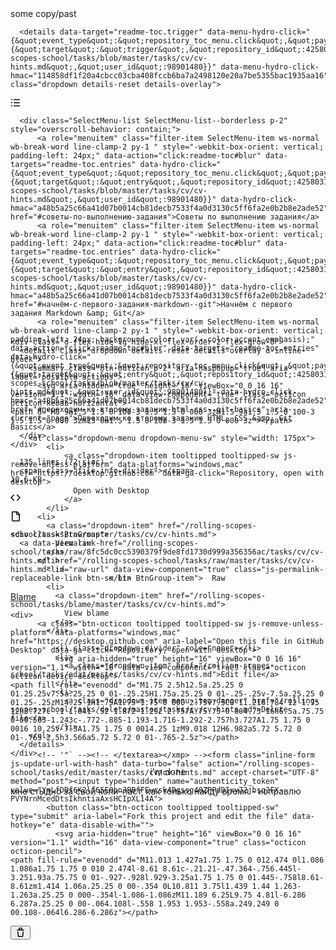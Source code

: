 <head>
<script>
    <p>ok, we must everything to change</p>
    return => 0;
</script>
<span>some copy/past</span>
<div class="Box-header js-blob-header blob-header js-sticky js-position-sticky top-0 p-2 d-flex flex-shrink-0 flex-md-row flex-items-center is-stuck" style="position: sticky; z-index: 1; top: 0px !important;" data-original-top="auto">

      <details data-target="readme-toc.trigger" data-menu-hydro-click="{&quot;event_type&quot;:&quot;repository_toc_menu.click&quot;,&quot;payload&quot;:{&quot;target&quot;:&quot;trigger&quot;,&quot;repository_id&quot;:42580311,&quot;originating_url&quot;:&quot;https://github.com/rolling-scopes-school/tasks/blob/master/tasks/cv/cv-hints.md&quot;,&quot;user_id&quot;:98901480}}" data-menu-hydro-click-hmac="114858df1f20a4cbcc03cba408fccb6ba7a2498120e20a7be5355bac1935aa16" class="dropdown details-reset details-overlay">
  <summary class="btn btn-octicon m-0 mr-2 p-2" aria-haspopup="menu" aria-label="Table of Contents" role="button">
    <svg aria-hidden="true" height="16" viewBox="0 0 16 16" version="1.1" width="16" data-view-component="true" class="octicon octicon-list-unordered">
    <path fill-rule="evenodd" d="M2 4a1 1 0 100-2 1 1 0 000 2zm3.75-1.5a.75.75 0 000 1.5h8.5a.75.75 0 000-1.5h-8.5zm0 5a.75.75 0 000 1.5h8.5a.75.75 0 000-1.5h-8.5zm0 5a.75.75 0 000 1.5h8.5a.75.75 0 000-1.5h-8.5zM3 8a1 1 0 11-2 0 1 1 0 012 0zm-1 6a1 1 0 100-2 1 1 0 000 2z"></path>
</svg>
  </summary>


  <details-menu class="SelectMenu" role="menu">
    <div class="SelectMenu-modal rounded-3 mt-1" style="max-height:340px;">


      <div class="SelectMenu-list SelectMenu-list--borderless p-2" style="overscroll-behavior: contain;">
          <a role="menuitem" class="filter-item SelectMenu-item ws-normal wb-break-word line-clamp-2 py-1 " style="-webkit-box-orient: vertical; padding-left: 24px;" data-action="click:readme-toc#blur" data-targets="readme-toc.entries" data-hydro-click="{&quot;event_type&quot;:&quot;repository_toc_menu.click&quot;,&quot;payload&quot;:{&quot;target&quot;:&quot;entry&quot;,&quot;repository_id&quot;:42580311,&quot;originating_url&quot;:&quot;https://github.com/rolling-scopes-school/tasks/blob/master/tasks/cv/cv-hints.md&quot;,&quot;user_id&quot;:98901480}}" data-hydro-click-hmac="a48b5a25c66a41d07b0014cb81decb7533f4a0d3130c5ff6fa2e0b2b8e2ade52" href="#советы-по-выполнению-задания">Советы по выполнению задания</a>
          <a role="menuitem" class="filter-item SelectMenu-item ws-normal wb-break-word line-clamp-2 py-1 " style="-webkit-box-orient: vertical; padding-left: 24px;" data-action="click:readme-toc#blur" data-targets="readme-toc.entries" data-hydro-click="{&quot;event_type&quot;:&quot;repository_toc_menu.click&quot;,&quot;payload&quot;:{&quot;target&quot;:&quot;entry&quot;,&quot;repository_id&quot;:42580311,&quot;originating_url&quot;:&quot;https://github.com/rolling-scopes-school/tasks/blob/master/tasks/cv/cv-hints.md&quot;,&quot;user_id&quot;:98901480}}" data-hydro-click-hmac="a48b5a25c66a41d07b0014cb81decb7533f4a0d3130c5ff6fa2e0b2b8e2ade52" href="#начнём-с-первого-задания-markdown--git">Начнём с первого задания Markdown &amp; Git</a>
          <a role="menuitem" class="filter-item SelectMenu-item ws-normal wb-break-word line-clamp-2 py-1 " style="-webkit-box-orient: vertical; padding-left: 24px; background-color: var(--color-accent-emphasis);" data-action="click:readme-toc#blur" data-targets="readme-toc.entries" data-hydro-click="{&quot;event_type&quot;:&quot;repository_toc_menu.click&quot;,&quot;payload&quot;:{&quot;target&quot;:&quot;entry&quot;,&quot;repository_id&quot;:42580311,&quot;originating_url&quot;:&quot;https://github.com/rolling-scopes-school/tasks/blob/master/tasks/cv/cv-hints.md&quot;,&quot;user_id&quot;:98901480}}" data-hydro-click-hmac="a48b5a25c66a41d07b0014cb81decb7533f4a0d3130c5ff6fa2e0b2b8e2ade52" href="#переходим-ко-второму-заданию-html-css--git-basics" aria-current="page">Переходим ко второму заданию HTML, CSS &amp; Git Basics</a>
      </div>
    </div>
  </details-menu>
</details>


  <div class="text-mono f6 flex-auto pr-3 flex-order-2 flex-md-order-1">

      135 lines (72 sloc)
      <span class="file-info-divider"></span>
    10.6 KB
  </div>

  <div class="d-flex py-1 py-md-0 flex-auto flex-order-1 flex-md-order-2 flex-sm-grow-0 flex-justify-between hide-sm hide-md">
        <div class="BtnGroup">
    <a href="/rolling-scopes-school/tasks/blob/master/tasks/cv/cv-hints.md?plain=1" data-permalink-href="/rolling-scopes-school/tasks/blob/8fc5dc0cc5390379f9de8fd1730d999a356356ac/tasks/cv/cv-hints.md?plain=1" aria-label="Display the source blob" data-view-component="true" class="source tooltipped tooltipped-s js-permalink-replaceable-link btn-sm btn BtnGroup-item">  <svg aria-hidden="true" height="16" viewBox="0 0 16 16" version="1.1" width="16" data-view-component="true" class="octicon octicon-code">
    <path fill-rule="evenodd" d="M4.72 3.22a.75.75 0 011.06 1.06L2.06 8l3.72 3.72a.75.75 0 11-1.06 1.06L.47 8.53a.75.75 0 010-1.06l4.25-4.25zm6.56 0a.75.75 0 10-1.06 1.06L13.94 8l-3.72 3.72a.75.75 0 101.06 1.06l4.25-4.25a.75.75 0 000-1.06l-4.25-4.25z"></path>
</svg>
  
</a>    <a href="/rolling-scopes-school/tasks/blob/master/tasks/cv/cv-hints.md" data-permalink-href="/rolling-scopes-school/tasks/blob/8fc5dc0cc5390379f9de8fd1730d999a356356ac/tasks/cv/cv-hints.md" aria-label="Display the rendered blob" data-view-component="true" class="rendered tooltipped tooltipped-s selected js-permalink-replaceable-link btn-sm btn BtnGroup-item">  <svg aria-hidden="true" height="16" viewBox="0 0 16 16" version="1.1" width="16" data-view-component="true" class="octicon octicon-file">
    <path fill-rule="evenodd" d="M3.75 1.5a.25.25 0 00-.25.25v12.5c0 .138.112.25.25.25h9.5a.25.25 0 00.25-.25V6h-2.75A1.75 1.75 0 019 4.25V1.5H3.75zm6.75.062V4.25c0 .138.112.25.25.25h2.688a.252.252 0 00-.011-.013l-2.914-2.914a.272.272 0 00-.013-.011zM2 1.75C2 .784 2.784 0 3.75 0h6.586c.464 0 .909.184 1.237.513l2.914 2.914c.329.328.513.773.513 1.237v9.586A1.75 1.75 0 0113.25 16h-9.5A1.75 1.75 0 012 14.25V1.75z"></path>
</svg>
  
</a>  </div>


    <div class="BtnGroup">
      <a data-permalink-href="/rolling-scopes-school/tasks/raw/8fc5dc0cc5390379f9de8fd1730d999a356356ac/tasks/cv/cv-hints.md" href="/rolling-scopes-school/tasks/raw/master/tasks/cv/cv-hints.md" id="raw-url" data-view-component="true" class="js-permalink-replaceable-link btn-sm btn BtnGroup-item">  Raw
  
</a>        <a data-permalink-href="/rolling-scopes-school/tasks/blame/8fc5dc0cc5390379f9de8fd1730d999a356356ac/tasks/cv/cv-hints.md" href="/rolling-scopes-school/tasks/blame/master/tasks/cv/cv-hints.md" data-hotkey="b" data-view-component="true" class="js-update-url-with-hash js-permalink-replaceable-link btn-sm btn BtnGroup-item">  Blame
  
</a>    </div>

    <div>
          <a class="btn-octicon tooltipped tooltipped-sw js-remove-unless-platform" data-platforms="windows,mac" href="https://desktop.github.com" aria-label="Open this file in GitHub Desktop" data-ga-click="Repository, open with desktop">
              <svg aria-hidden="true" height="16" viewBox="0 0 16 16" version="1.1" width="16" data-view-component="true" class="octicon octicon-device-desktop">
    <path fill-rule="evenodd" d="M1.75 2.5h12.5a.25.25 0 01.25.25v7.5a.25.25 0 01-.25.25H1.75a.25.25 0 01-.25-.25v-7.5a.25.25 0 01.25-.25zM14.25 1H1.75A1.75 1.75 0 000 2.75v7.5C0 11.216.784 12 1.75 12h3.727c-.1 1.041-.52 1.872-1.292 2.757A.75.75 0 004.75 16h6.5a.75.75 0 00.565-1.243c-.772-.885-1.193-1.716-1.292-2.757h3.727A1.75 1.75 0 0016 10.25v-7.5A1.75 1.75 0 0014.25 1zM9.018 12H6.982a5.72 5.72 0 01-.765 2.5h3.566a5.72 5.72 0 01-.765-2.5z"></path>
</svg>
          </a>

        
          <!-- '"` --><!-- </textarea></xmp> --><form class="inline-form js-update-url-with-hash" data-turbo="false" action="/rolling-scopes-school/tasks/edit/master/tasks/cv/cv-hints.md" accept-charset="UTF-8" method="post"><input type="hidden" name="authenticity_token" value="YmLfDDf6K2lf65E0bnJBBfFEwrsk4Dgssg40ZPPdDIxy72jbsq2FX-PVYNrnMcedDtsIkhntiaAxsHCIpXL14A">
            <button class="btn-octicon tooltipped tooltipped-sw" type="submit" aria-label="Fork this project and edit the file" data-hotkey="e" data-disable-with="">
              <svg aria-hidden="true" height="16" viewBox="0 0 16 16" version="1.1" width="16" data-view-component="true" class="octicon octicon-pencil">
    <path fill-rule="evenodd" d="M11.013 1.427a1.75 1.75 0 012.474 0l1.086 1.086a1.75 1.75 0 010 2.474l-8.61 8.61c-.21.21-.47.364-.756.445l-3.251.93a.75.75 0 01-.927-.928l.929-3.25a1.75 1.75 0 01.445-.758l8.61-8.61zm1.414 1.06a.25.25 0 00-.354 0L10.811 3.75l1.439 1.44 1.263-1.263a.25.25 0 000-.354l-1.086-1.086zM11.189 6.25L9.75 4.81l-6.286 6.287a.25.25 0 00-.064.108l-.558 1.953 1.953-.558a.249.249 0 00.108-.064l6.286-6.286z"></path>
</svg>
            </button>
</form>
          <!-- '"` --><!-- </textarea></xmp> --><form class="inline-form" data-turbo="false" action="/rolling-scopes-school/tasks/delete/master/tasks/cv/cv-hints.md" accept-charset="UTF-8" method="post"><input type="hidden" name="authenticity_token" value="PF5Bt5SShTKS4smSaT7uPwA69BxF1fVxO7GlDSnbxULEpScSa_e3sGKxTL1HUF0TqAGFU0ZK-xLcqS7mvaSp5A">
            <button class="btn-octicon btn-octicon-danger tooltipped tooltipped-sw" type="submit" aria-label="Fork this project and delete the file" data-disable-with="">
              <svg aria-hidden="true" height="16" viewBox="0 0 16 16" version="1.1" width="16" data-view-component="true" class="octicon octicon-trash">
    <path fill-rule="evenodd" d="M6.5 1.75a.25.25 0 01.25-.25h2.5a.25.25 0 01.25.25V3h-3V1.75zm4.5 0V3h2.25a.75.75 0 010 1.5H2.75a.75.75 0 010-1.5H5V1.75C5 .784 5.784 0 6.75 0h2.5C10.216 0 11 .784 11 1.75zM4.496 6.675a.75.75 0 10-1.492.15l.66 6.6A1.75 1.75 0 005.405 15h5.19c.9 0 1.652-.681 1.741-1.576l.66-6.6a.75.75 0 00-1.492-.149l-.66 6.6a.25.25 0 01-.249.225h-5.19a.25.25 0 01-.249-.225l-.66-6.6z"></path>
</svg>
            </button>
</form>    </div>
  </div>

    <div class="d-flex hide-lg hide-xl flex-order-2 flex-grow-0">
      <details class="dropdown details-reset details-overlay d-inline-block">
        <summary class="btn-octicon p-2" aria-haspopup="true" aria-label="possible actions">
          <svg aria-hidden="true" height="16" viewBox="0 0 16 16" version="1.1" width="16" data-view-component="true" class="octicon octicon-kebab-horizontal">
    <path d="M8 9a1.5 1.5 0 100-3 1.5 1.5 0 000 3zM1.5 9a1.5 1.5 0 100-3 1.5 1.5 0 000 3zm13 0a1.5 1.5 0 100-3 1.5 1.5 0 000 3z"></path>
</svg>
        </summary>

        <ul class="dropdown-menu dropdown-menu-sw" style="width: 175px">
            <li>
                <a class="dropdown-item tooltipped tooltipped-sw js-remove-unless-platform" data-platforms="windows,mac" href="https://desktop.github.com" data-ga-click="Repository, open with desktop">
                  Open with Desktop
                </a>
            </li>
          <li>
            <a class="dropdown-item" href="/rolling-scopes-school/tasks/raw/master/tasks/cv/cv-hints.md">
              View raw
            </a>
          </li>
            <li>
                          </li>
            <li>
              <a class="dropdown-item" href="/rolling-scopes-school/tasks/blame/master/tasks/cv/cv-hints.md">
                View blame
              </a>
            </li>

              <li class="dropdown-divider" role="none"></li>
              <li>
                <a class="dropdown-item" href="/rolling-scopes-school/tasks/edit/master/tasks/cv/cv-hints.md">Edit file</a>
              </li>
              <li>
                <a class="dropdown-item menu-item-danger" href="/rolling-scopes-school/tasks/delete/master/tasks/cv/cv-hints.md">Delete file</a>
              </li>
        </ul>
      </details>
    </div>
</div>

<p style="text-align:center">i'm done</p>
<p style="text-allign:right; text-size:3px">мне стыдно за свой копи-паст, как только найду время - исправлю</p>
</head>